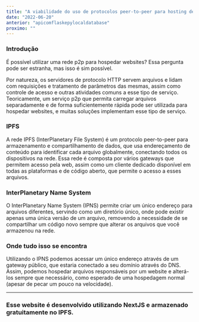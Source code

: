 ```yaml
---
title: "A viabilidade do uso de protocolos peer-to-peer para hosting de websites"
date: "2022-06-20"
anterior: "apicomflaskepylocaldatabase"
proximo: ""
---
```

### Introdução
É possível utilizar uma rede p2p para hospedar websites? Essa pergunta pode ser estranha, mas isso é sim possível. 

Por natureza, os servidores de protocolo HTTP servem arquivos e lidam com requisições e tratamento de parâmetros das mesmas, assim como controle de acesso e outras atividades comuns a esse tipo de serviço. Teoricamente, um serviço p2p que permita carregar arquivos separadamente e de forma suficientemente rápida pode ser utilizada para hospedar websites, e muitas soluções implementam esse tipo de serviço.

### IPFS
A rede IPFS (InterPlanetary File System) é um protocolo peer-to-peer para armazenamento e compartilhamento de dados, que usa endereçamento de conteúdo para identificar cada arquivo globalmente, conectando todos os dispositivos na rede. Essa rede é composta por vários gateways que permitem acesso pela web, assim como um cliente dedicado disponível em todas as plataformas e de código aberto, que permite o acesso a esses arquivos. 

### InterPlanetary Name System
O InterPlanetary Name System (IPNS) permite criar um único endereço para arquivos diferentes, servindo como um diretório único, onde pode existir apenas uma única versão de um arquivo, removendo a necessidade de se compartilhar um código novo sempre que alterar os arquivos que você armazenou na rede.

### Onde tudo isso se encontra
Utilizando o IPNS podemos acessar um único endereço através de um gateway público, que estaria conectado a seu domínio através do DNS. Assim, podemos hospedar arquivos responsáveis por um website e alterá-los sempre que necessário, como esperado de uma hospedagem normal (apesar de pecar um pouco na velocidade). 

---

### Esse website é desenvolvido utilizando NextJS e armazenado gratuitamente no IPFS.